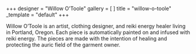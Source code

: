 +++
designer = "Willow O'Toole"
gallery = [ ]
title = "willow-o-toole"
_template = "default"
+++

Willow O’Toole is an artist, clothing designer, and reiki energy healer living in Portland, Oregon. Each piece is automatically painted on and infused with reiki energy. The pieces are made with the intention of healing and protecting the auric field of the garment owner.

